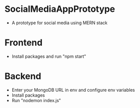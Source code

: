 # SocialMediaAppPrototype

* A prototype for social media using MERN stack

# Frontend

* Install packages and run "npm start"

# Backend

* Enter your MongoDB URL in env and configure env variables
* Install packages
* Run "nodemon index.js"
